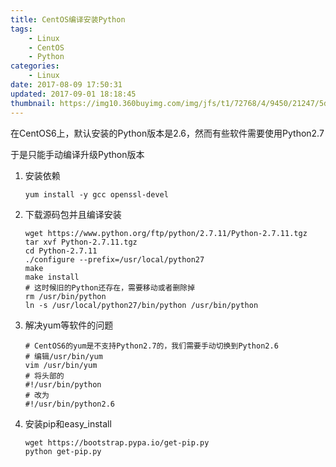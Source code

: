 ```yaml
---
title: CentOS编译安装Python
tags: 
    - Linux
    - CentOS
    - Python
categories:
    - Linux
date: 2017-08-09 17:50:31
updated: 2017-09-01 18:18:45
thumbnail: https://img10.360buyimg.com/img/jfs/t1/72768/4/9450/21247/5d73b67aE2b9c77f8/462a1d025c3d9ab6.png
---
```

在CentOS6上，默认安装的Python版本是2.6，然而有些软件需要使用Python2.7

<!--more-->

于是只能手动编译升级Python版本

 1. 安装依赖

    ```shell
    yum install -y gcc openssl-devel
    ```

 2. 下载源码包并且编译安装
    ```shell
    wget https://www.python.org/ftp/python/2.7.11/Python-2.7.11.tgz
    tar xvf Python-2.7.11.tgz
    cd Python-2.7.11
    ./configure --prefix=/usr/local/python27
    make
    make install
    # 这时候旧的Python还存在，需要移动或者删除掉
    rm /usr/bin/python
    ln -s /usr/local/python27/bin/python /usr/bin/python
    ```

 3. 解决yum等软件的问题
    ```shell
    # CentOS6的yum是不支持Python2.7的，我们需要手动切换到Python2.6
    # 编辑/usr/bin/yum
    vim /usr/bin/yum
    # 将头部的
    #!/usr/bin/python
    # 改为
    #!/usr/bin/python2.6
    ```

 4. 安装pip和easy_install
    ```shell
    wget https://bootstrap.pypa.io/get-pip.py
    python get-pip.py
    ```